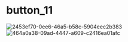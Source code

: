 # button_11

![2453ef70-0ee6-46a5-b58c-5904eec2b383](https://user-images.githubusercontent.com/110682013/195036982-c63cfaa0-40a4-4f1b-aa45-8cad8e119ecf.jpg)
![464a0a38-09ad-4447-a609-c2416ea01afc](https://user-images.githubusercontent.com/110682013/195037001-c3524b4b-77af-4de5-a90d-c5959505eaaf.jpg)
